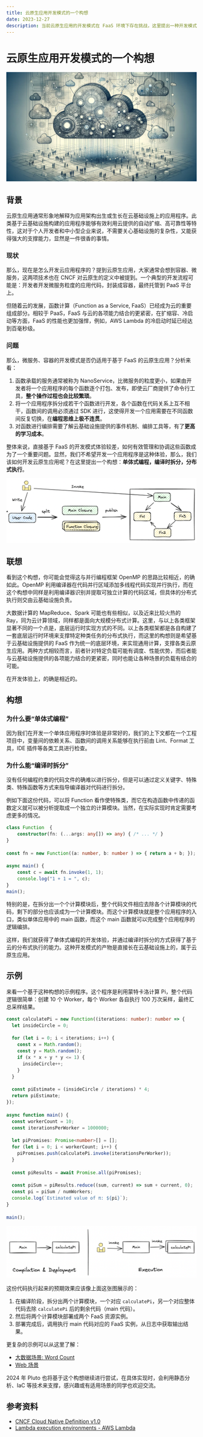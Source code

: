 ```yaml
---
title: 云原生应用开发模式的一个构想
date: 2023-12-27
description: 当前云原生应用的开发模式在 FaaS 环境下存在挑战，这里提出一种开发模式构想：“单体式编程，编译时拆分，分布式执行”，旨在简化云应用开发，提升开发效率和应用性能。思路是通过编译器自动拆分单体应用代码，实现云基础设施上的分布式运行。
---
```


# 云原生应用开发模式的一个构想

![cover](../../assets/231227-cover.png)

## 背景

云原生应用通常形象地解释为应用架构出生或生长在云基础设施上的应用程序。此类基于云基础设施构建的应用程序能够有效利用云提供的自动扩缩、高可靠性等特性，这对于个人开发者和中小型企业来说，不需要关心基础设施的复杂性，又能获得强大的支撑能力，显然是一件很香的事情。

### 现状

那么，现在是怎么开发云应用程序的？提到云原生应用，大家通常会想到容器、微服务，这两项技术也在 CNCF 对云原生的定义中被提到。一个典型的开发流程可能是：开发者开发微服务粒度的应用代码，封装成容器，最终托管到 PaaS 平台上。

但随着云的发展，函数计算（Function as a Service, FaaS）已经成为云的重要组成部分。相较于 PaaS，FaaS 与云的各项能力结合的更紧密，在扩缩容、冷启动等方面，FaaS 的性能也更加强悍，例如，AWS Lambda 的冷启动时延已经达到百毫秒级。

### 问题

那么，微服务、容器的开发模式是否仍适用于基于 FaaS 的云原生应用？分析来看：

1. 函数承载的服务通常被称为 NanoService，比微服务的粒度更小，如果由开发者将一个应用程序的每个函数逐个打包、发布，即使云厂商提供了命令行工具，**整个操作过程也会比较繁琐**。
2. 将一个应用程序拆分成若干个函数进行开发，各个函数在代码关系上互不相干，函数间的调用必须通过 SDK 进行，这使得开发一个应用需要在不同函数间反复切换，在**编程思维上极不连贯**。
3. 对函数进行编排需要了解云基础设施提供的事件机制、编排工具等，有了**更高的学习成本**。

整体来说，直接基于 FaaS 的开发模式体验较差，如何有效管理和协调这些函数成为了一个重要问题。显然，我们不希望开发一个应用程序是这种体验，那么，我们该如何开发云原生应用呢？在这里提出一个构想：**单体式编程，编译时拆分，分布式执行**。

![principle](../../assets/231227-step.png)

## 联想

看到这个构想，你可能会觉得这与并行编程框架 OpenMP 的思路比较相近，的确如此。OpenMP 利用编译器在代码并行区域添加多线程代码实现并行执行，而在这个构想中同样是利用编译器识别并提取可独立计算的代码区域，但具体的分布式执行则交由云基础设施负责。

大数据计算的 MapReduce、Spark 可能也有些相似，以及近来比较火热的 Ray，同为云计算领域，同样都是面向大规模分布式计算。这里，与以上各类框架显著不同的一个点是，底层运行时实现方式的不同。以上各类框架都是各自构建了一套底层运行时环境来支撑特定种类任务的分布式执行，而这里的构想则是希望基于云基础设施提供的 FaaS 作为统一的底层环境，来实现通用计算，支撑各类云原生应用。两种方式相较而言，前者针对特定负载可能有调度、性能优势，而后者能与云基础设施提供的各项能力结合的更紧密，同时也能让各种场景的负载有结合的可能。

在开发体验上，的确是相近的。

## 构想

### 为什么要“单体式编程”

因为我们在开发一个单体应用程序时体验是非常好的，我们的上下文都在一个工程项目中，变量间的依赖关系、函数间的调用关系能够在执行前由 Lint、Format 工具，IDE 插件等各类工具进行检查。

### 为什么能“编译时拆分”

没有任何编程约束的代码文件的确难以进行拆分，但是可以通过定义关键字、特殊类、特殊函数等方式来指导编译器对代码进行拆分。

例如下面这份代码，可以将 Function 看作使特殊类，而它在构造函数中传递的函数定义就可以被分析提取成一个独立的计算模块。当然，在实际实现时肯定需要考虑更多的情况。

```typescript
class Function  {
	constructor(fn: (...args: any[]) => any) { /* ... */ }
}

const fn = new Function((a: number, b: number ) => { return a + b; });

async main() {
	const c = await fn.invoke(1, 1);
	console.log("1 + 1 = ", c);
}
main();
```

特别的是，在拆分出一个个计算模块后，整个代码文件相应去除各个计算模块的代码，剩下的部分也应该成为一个计算模块。而这个计算模块就是整个应用程序的入口，类似单体应用中的 main 函数，而这个 main 函数就可以完成整个应用程序的逻辑编排。

这样，我们就获得了单体式编程的开发体验，并通过编译时拆分的方式获得了基于云的分布式执行的能力。这种开发模式的产物是直接长在云基础设施上的，属于云原生应用。

## 示例

来看一个基于这种构想的示例程序。这个程序是利用蒙特卡洛计算 Pi，整个代码逻辑很简单：创建 10 个 Worker，每个 Worker 各自执行 100 万次采样，最终汇总采样结果。

```typescript
const calculatePi = new Function((iterations: number): number => {
  let insideCircle = 0;

  for (let i = 0; i < iterations; i++) {
    const x = Math.random();
    const y = Math.random();
    if (x * x + y * y <= 1) {
      insideCircle++;
    }
  }

  const piEstimate = (insideCircle / iterations) * 4;
  return piEstimate;
});

async function main() {
  const workerCount = 10;
  const iterationsPerWorker = 1000000;

  let piPromises: Promise<number>[] = [];
  for (let i = 0; i < workerCount; i++) {
    piPromises.push(calculatePi.invoke(iterationsPerWorker));
  }

  const piResults = await Promise.all(piPromises);

  const piSum = piResults.reduce((sum, current) => sum + current, 0);
  const pi = piSum / numWorkers;
  console.log(`Estimated value of π: ${pi}`);
}

main();
```

![show case](../../assets/231227-case.png)

这份代码执行起来的预期效果应该像上面这张图展示的：

1. 在编译阶段，拆分出两个计算模块，一个对应 `calculatePi`，另一个对应整体代码去除 `calculatePi` 后的剩余代码（main 代码）。
2. 然后将两个计算模块部署成两个 FaaS 资源实例。
3. 部署完成后，调用执行 main 代码对应的 FaaS 实例，从日志中获取输出结果。

更复杂的示例可以从这里了解：

- [大数据场景: Word Count](https://github.com/pluto-lang/pluto/issues/108)
- [Web 场景](https://github.com/pluto-lang/pluto/issues/109)

2024 年 Pluto 也将基于这个构想继续进行尝试，在具体实现时，会利用静态分析、IaC 等技术来支撑，感兴趣或有适用场景的同学也欢迎交流。

## 参考资料

- [CNCF Cloud Native Definition v1.0](https://github.com/cncf/toc/blob/main/DEFINITION.md)
- [Lambda execution environments - AWS Lambda](https://docs.aws.amazon.com/lambda/latest/operatorguide/execution-environments.html)

